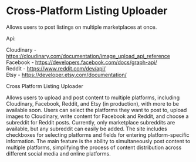 # Cross-Platform Listing Uploader
Allows users to post listings on multiple marketplaces at once.

Api:

Cloudinary - https://cloudinary.com/documentation/image_upload_api_reference  
Facebook - https://developers.facebook.com/docs/graph-api/  
Reddit - https://www.reddit.com/dev/api/  
Etsy - https://developer.etsy.com/documentation/  

Cross Platform Listing Uploader  
  
Allows users to upload and post content to multiple platforms, including Cloudinary, Facebook, Reddit, and Etsy (in production), with more to be available soon. Users can select the platforms they want to post to, upload images to Cloudinary, write content for Facebook and Reddit, and choose a subreddit for Reddit posts. Currently, only marketplace subreddits are available, but any subreddit can easily be added. The site includes checkboxes for selecting platforms and fields for entering platform-specific information. The main feature is the ability to simultaneously post content to multiple platforms, simplifying the process of content distribution across different social media and online platforms.
